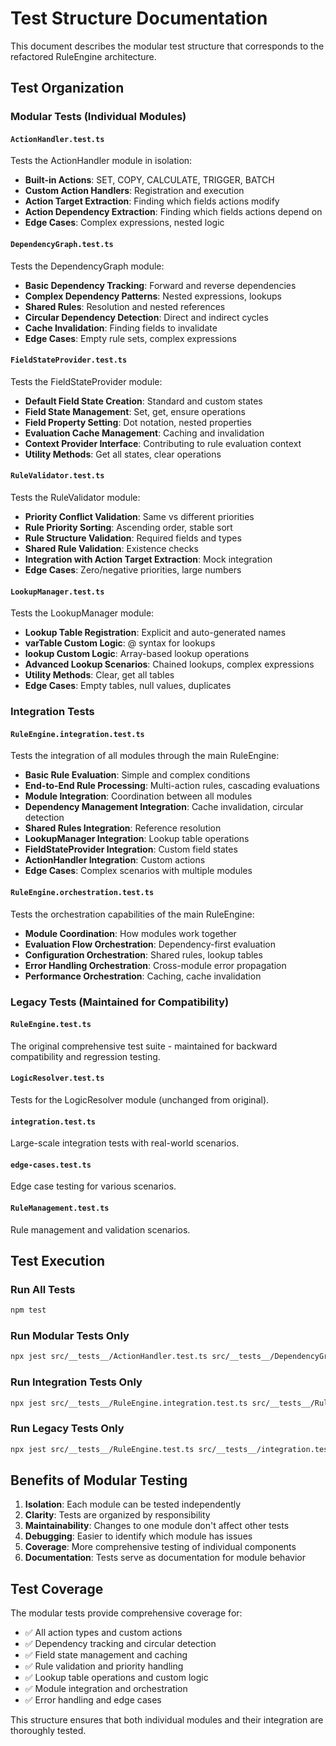 # Test Structure Documentation

This document describes the modular test structure that corresponds to the refactored RuleEngine architecture.

## Test Organization

### Modular Tests (Individual Modules)

#### `ActionHandler.test.ts`
Tests the ActionHandler module in isolation:
- **Built-in Actions**: SET, COPY, CALCULATE, TRIGGER, BATCH
- **Custom Action Handlers**: Registration and execution
- **Action Target Extraction**: Finding which fields actions modify
- **Action Dependency Extraction**: Finding which fields actions depend on
- **Edge Cases**: Complex expressions, nested logic

#### `DependencyGraph.test.ts` 
Tests the DependencyGraph module:
- **Basic Dependency Tracking**: Forward and reverse dependencies
- **Complex Dependency Patterns**: Nested expressions, lookups
- **Shared Rules**: Resolution and nested references
- **Circular Dependency Detection**: Direct and indirect cycles
- **Cache Invalidation**: Finding fields to invalidate
- **Edge Cases**: Empty rule sets, complex expressions

#### `FieldStateProvider.test.ts`
Tests the FieldStateProvider module:
- **Default Field State Creation**: Standard and custom states
- **Field State Management**: Set, get, ensure operations
- **Field Property Setting**: Dot notation, nested properties
- **Evaluation Cache Management**: Caching and invalidation
- **Context Provider Interface**: Contributing to rule evaluation context
- **Utility Methods**: Get all states, clear operations

#### `RuleValidator.test.ts`
Tests the RuleValidator module:
- **Priority Conflict Validation**: Same vs different priorities
- **Rule Priority Sorting**: Ascending order, stable sort
- **Rule Structure Validation**: Required fields and types
- **Shared Rule Validation**: Existence checks
- **Integration with Action Target Extraction**: Mock integration
- **Edge Cases**: Zero/negative priorities, large numbers

#### `LookupManager.test.ts`
Tests the LookupManager module:
- **Lookup Table Registration**: Explicit and auto-generated names
- **varTable Custom Logic**: @ syntax for lookups
- **lookup Custom Logic**: Array-based lookup operations
- **Advanced Lookup Scenarios**: Chained lookups, complex expressions
- **Utility Methods**: Clear, get all tables
- **Edge Cases**: Empty tables, null values, duplicates

### Integration Tests

#### `RuleEngine.integration.test.ts`
Tests the integration of all modules through the main RuleEngine:
- **Basic Rule Evaluation**: Simple and complex conditions
- **End-to-End Rule Processing**: Multi-action rules, cascading evaluations
- **Module Integration**: Coordination between all modules
- **Dependency Management Integration**: Cache invalidation, circular detection
- **Shared Rules Integration**: Reference resolution
- **LookupManager Integration**: Lookup table operations
- **FieldStateProvider Integration**: Custom field states
- **ActionHandler Integration**: Custom actions
- **Edge Cases**: Complex scenarios with multiple modules

#### `RuleEngine.orchestration.test.ts`
Tests the orchestration capabilities of the main RuleEngine:
- **Module Coordination**: How modules work together
- **Evaluation Flow Orchestration**: Dependency-first evaluation
- **Configuration Orchestration**: Shared rules, lookup tables
- **Error Handling Orchestration**: Cross-module error propagation
- **Performance Orchestration**: Caching, cache invalidation

### Legacy Tests (Maintained for Compatibility)

#### `RuleEngine.test.ts`
The original comprehensive test suite - maintained for backward compatibility and regression testing.

#### `LogicResolver.test.ts`
Tests for the LogicResolver module (unchanged from original).

#### `integration.test.ts`
Large-scale integration tests with real-world scenarios.

#### `edge-cases.test.ts`
Edge case testing for various scenarios.

#### `RuleManagement.test.ts`
Rule management and validation scenarios.

## Test Execution

### Run All Tests
```bash
npm test
```

### Run Modular Tests Only
```bash
npx jest src/__tests__/ActionHandler.test.ts src/__tests__/DependencyGraph.test.ts src/__tests__/FieldStateProvider.test.ts src/__tests__/RuleValidator.test.ts src/__tests__/LookupManager.test.ts
```

### Run Integration Tests Only
```bash
npx jest src/__tests__/RuleEngine.integration.test.ts src/__tests__/RuleEngine.orchestration.test.ts
```

### Run Legacy Tests Only
```bash
npx jest src/__tests__/RuleEngine.test.ts src/__tests__/integration.test.ts src/__tests__/edge-cases.test.ts
```

## Benefits of Modular Testing

1. **Isolation**: Each module can be tested independently
2. **Clarity**: Tests are organized by responsibility
3. **Maintainability**: Changes to one module don't affect other tests
4. **Debugging**: Easier to identify which module has issues
5. **Coverage**: More comprehensive testing of individual components
6. **Documentation**: Tests serve as documentation for module behavior

## Test Coverage

The modular tests provide comprehensive coverage for:
- ✅ All action types and custom actions
- ✅ Dependency tracking and circular detection
- ✅ Field state management and caching
- ✅ Rule validation and priority handling
- ✅ Lookup table operations and custom logic
- ✅ Module integration and orchestration
- ✅ Error handling and edge cases

This structure ensures that both individual modules and their integration are thoroughly tested.